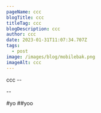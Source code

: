 ```yaml
---
pageName: ccc
blogTitle: ccc
titleTag: ccc
blogDescription: ccc
author: ccc
date: 2023-01-31T11:07:34.707Z
tags:
  - post
image: /images/blog/mobilebak.png
imageAlt: ccc
---
```

c﻿cc
-﻿-

-﻿-

#﻿yo
#﻿#yoo